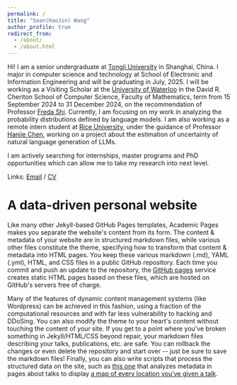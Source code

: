 ```yaml
---
permalink: /
title: "Sean(HaoJin) Wang"
author_profile: true
redirect_from: 
  - /about/
  - /about.html
---
```


Hi! I am a senior undergraduate at [Tongji University](https://en.tongji.edu.cn/) in Shanghai, China. I major in computer science and technology at School of Electronic and Information Engineering and will be graduating in July, 2025. I will be working as a Visiting Scholar at the [University of Waterloo](https://uwaterloo.ca/) in the David R. Cheriton School of Computer Science, Faculty of Mathematics, term from 15 September 2024 to 31 December 2024, on the recommendation of Professor [Freda Shi](https://home.ttic.edu/~freda/). Currently, I am focusing on my work in analyzing the probability distributions defined by language models. I am also working as a remote intern student at [Rice University](https://www.rice.edu/), under the guidance of Professor [Hanjie Chen](https://hanjiechen.github.io/), working on a project about the estimation of uncertainty of natural language generation of LLMs.

I am actively searching for internships, master programs and PhD opportunities which can allow me to take my research into next level.

Links: [Email](seanwang027@gmail.com) / [CV](../SeanWang.github.io/assets/Sean.pdf)


A data-driven personal website
======
Like many other Jekyll-based GitHub Pages templates, Academic Pages makes you separate the website's content from its form. The content & metadata of your website are in structured markdown files, while various other files constitute the theme, specifying how to transform that content & metadata into HTML pages. You keep these various markdown (.md), YAML (.yml), HTML, and CSS files in a public GitHub repository. Each time you commit and push an update to the repository, the [GitHub pages](https://pages.github.com/) service creates static HTML pages based on these files, which are hosted on GitHub's servers free of charge.

Many of the features of dynamic content management systems (like Wordpress) can be achieved in this fashion, using a fraction of the computational resources and with far less vulnerability to hacking and DDoSing. You can also modify the theme to your heart's content without touching the content of your site. If you get to a point where you've broken something in Jekyll/HTML/CSS beyond repair, your markdown files describing your talks, publications, etc. are safe. You can rollback the changes or even delete the repository and start over -- just be sure to save the markdown files! Finally, you can also write scripts that process the structured data on the site, such as [this one](https://github.com/academicpages/academicpages.github.io/blob/master/talkmap.ipynb) that analyzes metadata in pages about talks to display [a map of every location you've given a talk](https://academicpages.github.io/talkmap.html).